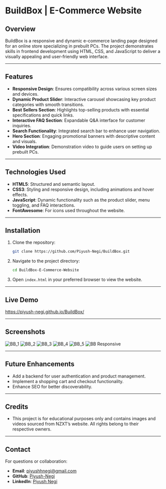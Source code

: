 # BuildBox | E-Commerce Website

## Overview  
BuildBox is a responsive and dynamic e-commerce landing page designed for an online store specializing in prebuilt PCs. The project demonstrates skills in frontend development using HTML, CSS, and JavaScript to deliver a visually appealing and user-friendly web interface.

---

## Features  
- **Responsive Design**: Ensures compatibility across various screen sizes and devices.  
- **Dynamic Product Slider**: Interactive carousel showcasing key product categories with smooth transitions.  
- **Best Sellers Section**: Highlights top-selling products with essential specifications and quick links.  
- **Interactive FAQ Section**: Expandable Q&A interface for customer inquiries.  
- **Search Functionality**: Integrated search bar to enhance user navigation.  
- **Hero Section**: Engaging promotional banners with descriptive content and visuals.  
- **Video Integration**: Demonstration video to guide users on setting up prebuilt PCs.  

---

## Technologies Used  
- **HTML5**: Structured and semantic layout.  
- **CSS3**: Styling and responsive design, including animations and hover effects.  
- **JavaScript**: Dynamic functionality such as the product slider, menu toggling, and FAQ interactions.  
- **FontAwesome**: For icons used throughout the website.  

---

## Installation  
1. Clone the repository:  
   ```bash
   git clone https://github.com/Piyush-Negi/BuildBox.git
   ```
2. Navigate to the project directory:  
   ```bash
   cd BuildBox-E-Commerce-Website
   ```
3. Open `index.html` in your preferred browser to view the website.

---

## Live Demo  
https://piyush-negi.github.io/BuildBox/

---

## Screenshots  
![BB_1](https://github.com/thearmanqureshi/BuildBox-E-Commerce-Website/blob/main/Images/BB-1.png?raw=true)
![BB_2](https://github.com/thearmanqureshi/BuildBox-E-Commerce-Website/blob/main/Images/BB-2.png?raw=true)
![BB_3](https://github.com/thearmanqureshi/BuildBox-E-Commerce-Website/blob/main/Images/BB-3.png?raw=true)
![BB_4](https://github.com/thearmanqureshi/BuildBox-E-Commerce-Website/blob/main/Images/BB-4.png?raw=true)
![BB_5](https://github.com/thearmanqureshi/BuildBox-E-Commerce-Website/blob/main/Images/BB-5.png?raw=true)
![BB Responsive](https://github.com/thearmanqureshi/BuildBox-E-Commerce-Website/blob/main/Images/BB-Resp.png?raw=true)

---

## Future Enhancements  
- Add a backend for user authentication and product management.  
- Implement a shopping cart and checkout functionality.  
- Enhance SEO for better discoverability.  

---

## Credits  
- This project is for educational purposes only and contains images and videos sourced from NZXT’s website. All rights belong to their respective owners.

---

## Contact  
For questions or collaboration:  
- **Email**: [piyushhnegi@gmail.com](mailto:piyushhnegi@gmail.com)  
- **GitHub**: [Piyush-Negi](https://github.com/Piyush-Negi)  
- **LinkedIn**: [Piyush Negi](https://www.linkedin.com/in/piyushh-negi/)  
